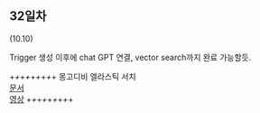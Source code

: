 ## 32일차
(10.10)

Trigger 생성  이후에 chat GPT 연결, vector search까지 완료 가능할듯.

+_+_+_+_+_+_+_+_+
몽고디비 엘라스틱 서치\
[문서](https://www.mongodb.com/developer/products/atlas/semantic-search-mongodb-atlas-vector-search/)\
[영상](https://www.youtube.com/watch?v=1ZIYVNvRVsY)
+_+_+_+_+_+_+_+_+